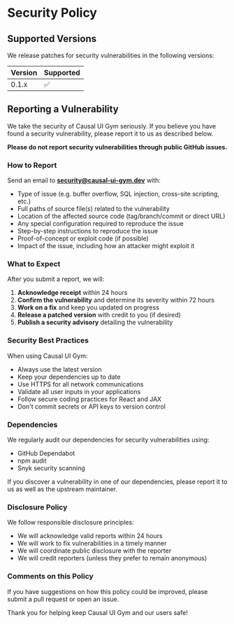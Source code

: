 # Security Policy

## Supported Versions

We release patches for security vulnerabilities in the following versions:

| Version | Supported          |
| ------- | ------------------ |
| 0.1.x   | :white_check_mark: |

## Reporting a Vulnerability

We take the security of Causal UI Gym seriously. If you believe you have found a security vulnerability, please report it to us as described below.

**Please do not report security vulnerabilities through public GitHub issues.**

### How to Report

Send an email to **security@causal-ui-gym.dev** with:

- Type of issue (e.g. buffer overflow, SQL injection, cross-site scripting, etc.)
- Full paths of source file(s) related to the vulnerability
- Location of the affected source code (tag/branch/commit or direct URL)
- Any special configuration required to reproduce the issue
- Step-by-step instructions to reproduce the issue
- Proof-of-concept or exploit code (if possible)
- Impact of the issue, including how an attacker might exploit it

### What to Expect

After you submit a report, we will:

1. **Acknowledge receipt** within 24 hours
2. **Confirm the vulnerability** and determine its severity within 72 hours
3. **Work on a fix** and keep you updated on progress
4. **Release a patched version** with credit to you (if desired)
5. **Publish a security advisory** detailing the vulnerability

### Security Best Practices

When using Causal UI Gym:

- Always use the latest version
- Keep your dependencies up to date
- Use HTTPS for all network communications
- Validate all user inputs in your applications
- Follow secure coding practices for React and JAX
- Don't commit secrets or API keys to version control

### Dependencies

We regularly audit our dependencies for security vulnerabilities using:

- GitHub Dependabot
- npm audit
- Snyk security scanning

If you discover a vulnerability in one of our dependencies, please report it to us as well as the upstream maintainer.

### Disclosure Policy

We follow responsible disclosure principles:

- We will acknowledge valid reports within 24 hours
- We will work to fix vulnerabilities in a timely manner
- We will coordinate public disclosure with the reporter
- We will credit reporters (unless they prefer to remain anonymous)

### Comments on this Policy

If you have suggestions on how this policy could be improved, please submit a pull request or open an issue.

Thank you for helping keep Causal UI Gym and our users safe!